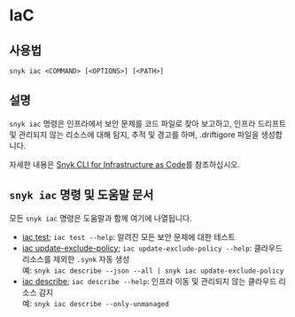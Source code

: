 # IaC

## 사용법

`snyk iac <COMMAND> [<OPTIONS>] [<PATH>]`

## 설명

`snyk iac` 명령은 인프라에서 보안 문제를 코드 파일로 찾아 보고하고, 인프라 드리프트 및 관리되지 않는 리소스에 대해 탐지, 추적 및 경고를 하며, .driftigore 파일을 생성합니다.

자세한 내용은 [Snyk CLI for Infrastructure as Code](https://docs.snyk.io/products/snyk-infrastructure-as-code/snyk-cli-for-infrastructure-as-code)를 참조하십시오.

## `snyk iac` 명령 및 도움말 문서

모든 `snyk iac` 명령은 도움말과 함께 여기에 나열됩니다.

* [iac test](broken-reference); `iac test --help`: 알려진 모든 보안 문제에 대한 테스트
* [iac update-exclude-policy](broken-reference); `iac update-exclude-policy --help`: 클라우드 리소스를 제외한 `.synk` 자동 생성\
  예: `snyk iac describe --json --all | snyk iac update-exclude-policy`
* [iac describe](broken-reference); `iac describe --help`: 인프라 이동 및 관리되지 않는 클라우드 리소스 감지\
  예: `snyk iac describe --only-unmanaged`

